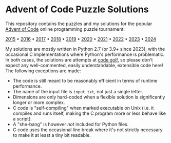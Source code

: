 # Advent of Code Puzzle Solutions

This repository contains the puzzles and my solutions for the popular [Advent of Code](https://adventofcode.com/) online programming puzzle tournament:

[2015](2015) &bull;
[2016](2016) &bull;
[2017](2017) &bull;
[2018](2018) &bull;
[2019](2019) &bull;
[2020](2020) &bull;
[2021](2021) &bull;
[2022](2022) &bull;
[2023](2023) &bull;
[2024](2024)

My solutions are mostly written in Python 2.7 (or 3.9+ since 2023), with the occasional C implementations where Python's performance is problematic. In both cases, the solutions are attempts at [code golf](https://en.wikipedia.org/wiki/Code_golf), so please don't expect any well-commented, easily understandable, extensible code here! The following exceptions are made:

* The code is still meant to be reasonably efficient in terms of runtime performance.
* The name of the input file is `input.txt`, not just a single letter.
* Dimensions are only hard-coded when a flexible solution is significantly longer or more complex.
* C code is "self-compiling" when marked executable on Unix (i.e. it compiles and runs itself, making the C program more or less behave like a script).
* A "she-bang" is however *not* included for Python files.
* C code uses the occasional line break where it's not strictly necessary to make it at least a tiny bit readable.
